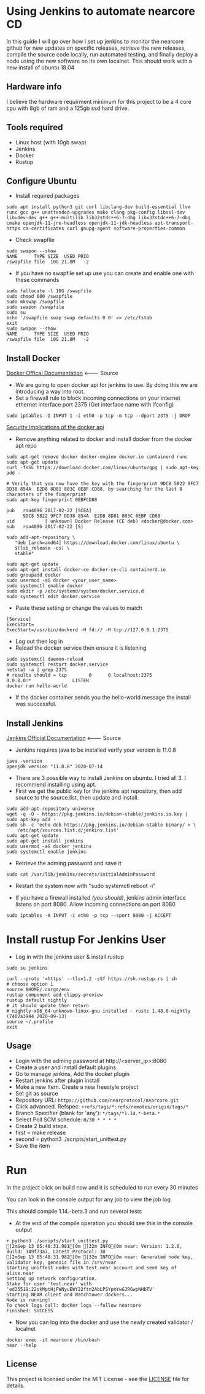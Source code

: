 # Using Jenkins to automate nearcore CD 

In this guide I will go over how I set up jenkins to monitor the nearcore github for new updates on specific releases, retrieve the new releases, compile the source code locally, run automated testing, and finally deploy a node using the new software on its own localnet. This should work with a new install of ubuntu 18.04

## Hardware info
I believe the hardware requirment minimum for this project to be a 4 core cpu with 8gb of ram and a 125gb ssd hard drive.  

## Tools required

- Linux host (with 10gb swap)
- Jenkins
- Docker
- Rustup

## Configure Ubuntu

- Install required packages
```
sudo apt install python3 git curl libclang-dev build-essential llvm runc gcc g++ unattended-upgrades make clang pkg-config libssl-dev libudev-dev g++ g++-multilib lib32stdc++6-7-dbg libx32stdc++6-7-dbg cmake openjdk-11-jre-headless openjdk-11-jdk-headless apt-transport-https ca-certificates curl gnupg-agent software-properties-common
```

- Check swapfile
```
sudo swapon --show
NAME      TYPE SIZE  USED PRIO
/swapfile file  10G 21.8M   -2
```

- If you have no swapfile set up use you can create and enable one with these commands
```
sudo fallocate -l 10G /swapfile
sudo chmod 600 /swapfile
sudo mkswap /swapfile
sudo swapon /swapfile
sudo su
echo '/swapfile swap swap defaults 0 0' >> /etc/fstab
exit
sudo swapon --show
NAME      TYPE SIZE  USED PRIO
/swapfile file  10G 21.8M   -2
```

## Install Docker

[Docker Offical Documentation](https://docs.docker.com/engine/install/) <--- Source

- We are going to open docker api for jenkins to use. By doing this we are introducing a way into root. 
- Set a firewall rule to block incoming connections on your internet ethernet interface port 2375 (Get interface name with ifconfig)
```
sudo iptables -I INPUT 1 -i eth0 -p tcp -m tcp --dport 2375 -j DROP
```

[Security Implications of the docker api](https://docs.docker.com/engine/security/)


- Remove anything related to docker and install docker from the docker apt repo
```
sudo apt-get remove docker docker-engine docker.io containerd runc
sudo apt-get update
curl -fsSL https://download.docker.com/linux/ubuntu/gpg | sudo apt-key add -

# Verify that you now have the key with the fingerprint 9DC8 5822 9FC7 DD38 854A  E2D8 8D81 803C 0EBF CD88, by searching for the last 8 characters of the fingerprint
sudo apt-key fingerprint 0EBFCD88

pub   rsa4096 2017-02-22 [SCEA]
      9DC8 5822 9FC7 DD38 854A  E2D8 8D81 803C 0EBF CD88
uid           [ unknown] Docker Release (CE deb) <docker@docker.com>
sub   rsa4096 2017-02-22 [S]

sudo add-apt-repository \
   "deb [arch=amd64] https://download.docker.com/linux/ubuntu \
   $(lsb_release -cs) \
   stable"
   
sudo apt-get update
sudo apt-get install docker-ce docker-ce-cli containerd.io
sudo groupadd docker
sudo usermod -aG docker <your_user_name>
sudo systemctl enable docker
sudo mkdir -p /etc/systemd/system/docker.service.d
sudo systemctl edit docker.service
```

- Paste these setting or change the values to match

```
[Service]
ExecStart=
ExecStart=/usr/bin/dockerd -H fd:// -H tcp://127.0.0.1:2375
```

- Log out then log in
- Reload the docker service then ensure it is listening
```
sudo systemctl daemon-reload
sudo systemctl restart docker.service
netstat -a | grep 2375
# results should = tcp        0      0 localhost:2375          0.0.0.0:*               LISTEN
docker run hello-world

```
- If the docker container sends you the hello-world message the install was successful.


## Install Jenkins

[Jenkins Official Documentation](https://docs.docker.com/engine/install/ubuntu/) <--- Source

- Jenkins requires java to be installed verify your version is 11.0.8

```
java -version
openjdk version "11.0.8" 2020-07-14
```

- There are 3 possible way to install Jenkins on ubumtu. I tried all 3. I recommend installing using apt. 
- First we get the public key for the jenkins apt repository, then add source to the source.list, then update and install.

```
sudo add-apt-repository universe
wget -q -O - https://pkg.jenkins.io/debian-stable/jenkins.io.key | sudo apt-key add -
sudo sh -c 'echo deb https://pkg.jenkins.io/debian-stable binary/ > \
    /etc/apt/sources.list.d/jenkins.list'
sudo apt-get update
sudo apt-get install jenkins
sudo usermod -aG docker jenkins 
sudo systemctl enable jenkins
```
- Retrieve the adming password and save it
```
sudo cat /var/lib/jenkins/secrets/initialAdminPassword
```

- Restart the system now with "sudo systemctl reboot -i" 

- If you have a firewall installed *(you should)*, jenkins admin interface listens on port 8080. Allow incoming connections on port 8080
```
sudo iptables -A INPUT -i eth0 -p tcp --sport 8080 -j ACCEPT
```


# Install rustup For Jenkins User

- Log in with the jenkins user & install rustup

```
sudo su jenkins

curl --proto '=https' --tlsv1.2 -sSf https://sh.rustup.rs | sh
# choose option 1
source $HOME/.cargo/env
rustup component add clippy-preview
rustup default nightly
# it should update then return 
# nightly-x86_64-unknown-linux-gnu installed - rustc 1.48.0-nightly (7402a3944 2020-09-13)
source ~/.profile
exit
```


## Usage

- Login with the adming password at http://<server_ip>:8080
- Create a user and install default plugins
- Go to manage jenkins, Add the docker plugin
- Restart jenkins after plugin install
- Make a new Item. Create a new freestyle project 
- Set git as source 
- Repository URL:	```https://github.com/nearprotocol/nearcore.git```
- Click advanced. Refspec: ```+refs/tags/*:refs/remotes/origin/tags/* ```
- Branch Specifier (blank for 'any'): ```*/tags/*1.14.*-beta.*```
- Select Poll SCM schedule: ```H/30 * * * *```
- Create 2 build steps. 
- first = make release
- second = python3 ./scripts/start_unittest.py
- Save the item
      
 # Run
 
 In the project click on build now and it is scheduled to run every 30 minutes
 
 You can look in the console output for any job to view the job log
 
 This should compile 1.14.<any>-beta.3 and run several tests
 
 - At the end of the compile operation you should see this in the console output
```
+ python3 ./scripts/start_unittest.py
[2mSep 13 05:48:31.981[0m [32m INFO[0m near: Version: 1.2.0, Build: 349f73a7, Latest Protocol: 30    
[2mSep 13 05:48:31.982[0m [32m INFO[0m near: Generated node key, validator key, genesis file in /srv/near    
Starting unittest nodes with test.near account and seed key of alice.near
Setting up network configuration.
Stake for user 'test.near' with 'ed25519:22skMptHjFWNyuEWY22ftn2AbLPSYpmYwGJRGwpNHbTV'
Starting NEAR client and Watchtower dockers...
Node is running! 
To check logs call: docker logs --follow nearcore
Finished: SUCCESS
```
- Now you can log into the docker and use the newly created validator / localnet

```
docker exec -it nearcore /bin/bash
near --help
```

## License

This project is licensed under the MIT License - see the [LICENSE](LICENSE) file for details.
